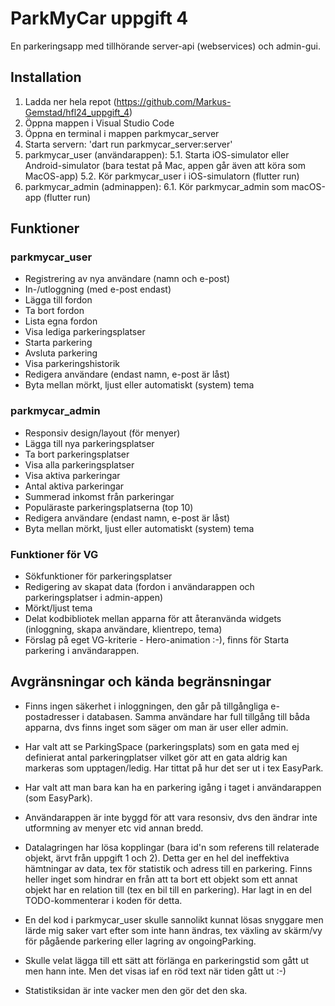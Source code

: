 # ParkMyCar uppgift 4

En parkeringsapp med tillhörande server-api (webservices) och admin-gui.

## Installation

1. Ladda ner hela repot (https://github.com/Markus-Gemstad/hfl24_uppgift_4)
2. Öppna mappen i Visual Studio Code
3. Öppna en terminal i mappen parkmycar_server
4. Starta servern: 'dart run parkmycar_server:server'
5. parkmycar_user (användarappen):
5.1. Starta iOS-simulator eller Android-simulator (bara testat på Mac, appen går även att köra som MacOS-app)
5.2. Kör parkmycar_user i iOS-simulatorn (flutter run)
6. parkmycar_admin (adminappen):
6.1. Kör parkmycar_admin som macOS-app (flutter run)

## Funktioner
### parkmycar_user

- Registrering av nya användare (namn och e-post)
- In-/utloggning (med e-post endast)
- Lägga till fordon
- Ta bort fordon
- Lista egna fordon
- Visa lediga parkeringsplatser
- Starta parkering
- Avsluta parkering
- Visa parkeringshistorik
- Redigera användare (endast namn, e-post är låst)
- Byta mellan mörkt, ljust eller automatiskt (system) tema

### parkmycar_admin

- Responsiv design/layout (för menyer)
- Lägga till nya parkeringsplatser
- Ta bort parkeringsplatser
- Visa alla parkeringsplatser
- Visa aktiva parkeringar
- Antal aktiva parkeringar
- Summerad inkomst från parkeringar
- Populäraste parkeringsplatserna (top 10)
- Redigera användare (endast namn, e-post är låst)
- Byta mellan mörkt, ljust eller automatiskt (system) tema

### Funktioner för VG

- Sökfunktioner för parkeringsplatser
- Redigering av skapat data (fordon i användarappen och parkeringsplatser i admin-appen)
- Mörkt/ljust tema
- Delat kodbibliotek mellan apparna för att återanvända widgets (inloggning, skapa användare, klientrepo, tema)
- Förslag på eget VG-kriterie - Hero-animation :-), finns för Starta parkering i användarappen.

## Avgränsningar och kända begränsningar

- Finns ingen säkerhet i inloggningen, den går på tillgångliga e-postadresser i databasen. Samma användare har full tillgång till båda apparna, dvs finns inget som säger om man är user eller admin. 

- Har valt att se ParkingSpace (parkeringsplats) som en gata med ej definierat antal parkeringplatser vilket gör att en gata aldrig kan markeras som upptagen/ledig. Har tittat på hur det ser ut i tex EasyPark.

- Har valt att man bara kan ha en parkering igång i taget i användarappen (som EasyPark).

- Användarappen är inte byggd för att vara resonsiv, dvs den ändrar inte utformning av menyer etc vid annan bredd.

- Datalagringen har lösa kopplingar (bara id'n som referens till relaterade objekt, ärvt från uppgift 1 och 2). Detta ger en hel del ineffektiva hämtningar av data, tex för statistik och adress till en parkering. Finns heller inget som hindrar en från att ta bort ett objekt som ett annat objekt har en relation till (tex en bil till en parkering). Har lagt in en del TODO-kommenterar i koden för detta.

- En del kod i parkmycar_user skulle sannolikt kunnat lösas snyggare men lärde mig saker vart efter som inte hann ändras, tex växling av skärm/vy för pågående parkering eller lagring av ongoingParking.

- Skulle velat lägga till ett sätt att förlänga en parkeringstid som gått ut men hann inte. Men det visas iaf en röd text när tiden gått ut :-)

- Statistiksidan är inte vacker men den gör det den ska.
